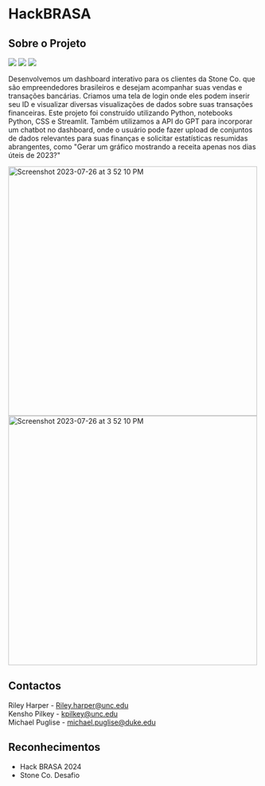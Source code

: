 # HackBRASA

## Sobre o Projeto 
<img src="https://img.shields.io/badge/Node.js-339933?style=for-the-badge&logo=nodedotjs&logoColor=white" /> <img src="https://camo.githubusercontent.com/f38298638f10774e1f0205a1111dff4a7675c0ed8600356f28e8276c2bab8235/68747470733a2f2f696d672e736869656c64732e696f2f62616467652f4769742d4630353033323f7374796c653d666f722d7468652d6261646765266c6f676f3d676974266c6f676f436f6c6f723d7768697465" /> <img src="https://camo.githubusercontent.com/d6d511121ecbd37f726b8931bc72bb75ff7eccabd9b0288955cfdd23297873d7/68747470733a2f2f696d672e736869656c64732e696f2f62616467652f56697375616c5f53747564696f2d3030373864373f7374796c653d666f722d7468652d6261646765266c6f676f3d76697375616c25323073747564696f266c6f676f436f6c6f723d7768697465" />

Desenvolvemos um dashboard interativo para os clientes da Stone Co. que são empreendedores brasileiros e desejam acompanhar suas vendas e transações bancárias. Criamos uma tela de login onde eles podem inserir seu ID e visualizar diversas visualizações de dados sobre suas transações financeiras. Este projeto foi construído utilizando Python, notebooks Python, CSS e Streamlit. Também utilizamos a API do GPT para incorporar um chatbot no dashboard, onde o usuário pode fazer upload de conjuntos de dados relevantes para suas finanças e solicitar estatísticas resumidas abrangentes, como "Gerar um gráfico mostrando a receita apenas nos dias úteis de 2023?"

<img width="500" alt="Screenshot 2023-07-26 at 3 52 10 PM" src="https://a.storyblok.com/f/182663/1344x756/bc9e2ed35a/stoneco.png"><img width="500" alt="Screenshot 2023-07-26 at 3 52 10 PM" src="https://t4.ftcdn.net/jpg/05/80/61/77/360_F_580617753_UoIdSSVKLnk7YnGWWfrJvKsCFSQLn8eX.jpg">

  
## Contactos
Riley Harper - Riley.harper@unc.edu <br> 
Kensho Pilkey - kpilkey@unc.edu <br>
Michael Puglise - michael.puglise@duke.edu<br>

## Reconhecimentos
- Hack BRASA 2024
- Stone Co. Desafio
